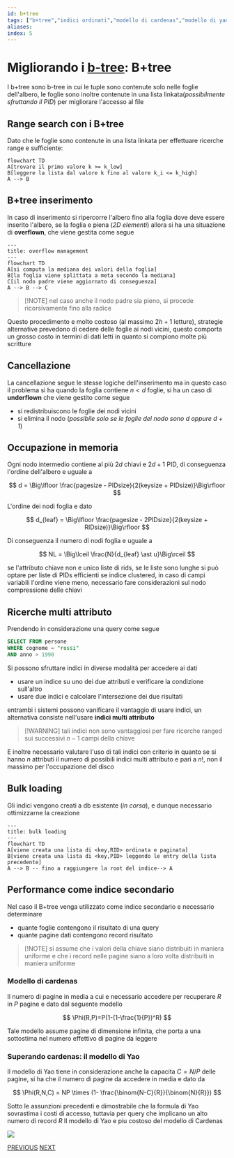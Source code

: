 ```yaml
---
id: b+tree
tags: ["b+tree","indici ordinati","modello di cardenas","modello di yao"]
aliases: 
index: 5
---
```


# Migliorando i [b-tree](b-tree.md): B+tree

I b+tree sono b-tree in cui le tuple sono contenute solo nelle foglie dell'albero, le foglie sono inoltre contenute in una lista linkata(*possibilmente sfruttando il PID*) per migliorare l'accesso al file

## Range search con i B+tree

Dato che le foglie sono contenute in una lista linkata per effettuare ricerche range e sufficiente:

```mermaid
flowchart TD
A[trovare il primo valore k >= k_low]
B[leggere la lista dal valore k fino al valore k_i <= k_high]
A --> B
```

## B+tree inserimento

In caso di inserimento si ripercorre l'albero fino alla foglia dove deve essere inserito l'albero, se la foglia e piena (*$2D$ elementi*) allora si ha una situazione di **overflown**, che viene gestita come segue

```mermaid
---
title: overflow management
---
flowchart TD
A[si computa la mediana dei valori della foglia]
B[la foglia viene splittata a meta secondo la mediana]
C[il nodo padre viene aggiornato di conseguenza]
A --> B --> C
```

>[!NOTE] nel caso anche il nodo padre sia pieno, si procede ricorsivamente fino alla radice

Questo procedimento e molto costoso (al massimo $2h +1$ letture), strategie alternative prevedono di cedere delle foglie ai nodi vicini, questo comporta un grosso costo in termini di dati letti in quanto si compiono molte più scritture

## Cancellazione

La cancellazione segue le stesse logiche dell'inserimento ma in questo caso il problema si ha quando la foglia contiene $n \lt d$ foglie, si ha un caso di **underflown** che viene gestito come segue

- si redistribuiscono le foglie dei nodi vicini
- si elimina il nodo (*possibile solo se le foglie del nodo sono $d$ oppure $d+1$*)

## Occupazione in memoria

Ogni nodo intermedio contiene  al più $2d$ chiavi e $2d+1$ PID, di conseguenza l'ordine dell'albero e uguale a 

$$
d = \Big\lfloor \frac{pagesize - PIDsize}{2(keysize + PIDsize)}\Big\rfloor
$$

L'ordine dei nodi foglia e dato

$$
d_{leaf} = \Big\lfloor \frac{pagesize - 2PIDsize}{2(keysize + RIDsize)}\Big\rfloor
$$

Di conseguenza il numero di nodi foglia e uguale a

$$
NL = \Big\lceil \frac{N}{d_{leaf} \ast u}\Big\rceil
$$


se l'attributo chiave non e unico liste di rids, se le liste sono lunghe si può optare per liste di PIDs efficienti se indice clustered, in caso di campi variabili l'ordine viene meno, necessario fare considerazioni sul nodo compressione delle chiavi

## Ricerche multi attributo

Prendendo in considerazione una query come segue

```sql
SELECT FROM persone
WHERE cognome = "rossi"
AND anno > 1990
```

Si possono sfruttare indici in diverse modalità per accedere ai dati

- usare un indice su uno dei due attributi e verificare la condizione sull'altro
- usare due indici e calcolare l'intersezione dei due risultati

entrambi i sistemi possono vanificare il vantaggio di usare indici, un alternativa consiste nell'usare **indici multi attributo** 

> [!WARNING] tali indici non sono vantaggiosi per fare ricerche ranged sui successivi $n-1$ campi della chiave

E inoltre necessario valutare l'uso di tali indici con criterio in quanto se si hanno $n$ attributi il numero di possibili indici multi attributo e pari a $n!$, non il massimo per l'occupazione del disco

## Bulk loading

Gli indici vengono creati a db esistente (*in corsa*), e dunque necessario ottimizzarne la creazione

```mermaid
---
title: bulk loading
---
flowchart TD
A[viene creata una lista di <key,RID> ordinata e paginata]
B[viene creata una lista di <key,PID> leggendo le entry della lista precedente]
A --> B -- fino a raggiungere la root del indice--> A
```

## Performance come indice secondario

Nel caso il B+tree venga utilizzato come indice secondario e necessario determinare

- quante foglie contengono il risultato di una query
- quante pagine dati contengono record risultato

>[!NOTE] si assume che i valori della chiave siano distribuiti in maniera uniforme e che i record nelle pagine siano a loro volta distribuiti in maniera uniforme 


### Modello di cardenas

Il numero di pagine in media a cui e necessario accedere per recuperare $R$ in $P$ pagine e dato dal seguente modello

$$
\Phi(R,P)=P(1-(1-\frac{1}{P})^R) 
$$

Tale modello assume pagine di dimensione infinita, che porta a una sottostima nel numero effettivo di pagine da leggere

### Superando cardenas: il modello di Yao

Il modello di Yao tiene in considerazione anche la capacita $C=N/P$ delle pagine, si ha che il numero di pagine da accedere in media e dato da

$$
\Phi(R,N,C) = NP \times (1- \frac{\binom{N-C}{R}}{\binom{N}{R}})
$$

Sotto le assunzioni precedenti e dimostrabile che la formula di Yao sovrastima i costi di accesso, tuttavia per query che implicano un alto numero di record $R$ Il modello di Yao e piu costoso del modello di Cardenas

![](tecnologie_basi_dati/Pasted%20image%2020250204145210.png)

[PREVIOUS](pages/b-tree.md) [NEXT](GiST.md)
